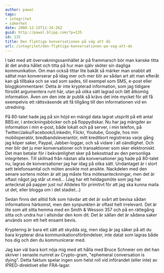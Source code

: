```yaml
---
author: pawal
tags:
- integritet
- säkerhet
date: 2008-12-15T11:34:26Z
guid: http://pawal.blipp.com/?p=135
id: 135
title: Den flyktiga konversationen på väg att dö
url: /integritet/den-flyktiga-konversationen-pa-vag-att-do
---
```


I takt med att övervakningssamhället är på frammarsch bör man kanske
titta åt det andra hållet och titta på hur man själv sköter sin
dagliga kommunikation. Om man också tittar lite bakåt så märker man
snabbt att sättat man konverserar på idag mer och mer blir av sådan
art att man efteråt kan gå tillbaka och se vad som sades, till exempel
som SMS, e-post eller bloggkommentarer. Detta är inte krypterad
information, som jag tidigare försökt argumentera runt här, utan på
olika sätt lagrad och lätt åtkomlig information. Även om den inte är
publik så krävs det inte mycket för att få exempelvis ett rättsväsende
att få tillgång till den informationen vid en utredning.

På 80-talet hade jag på sin höjd en mängd data lagrat utspritt på ett
antal BBS:er, i anteckningsböcker och på floppydiskar. Nu har jag
mängder av information i min e-post, både lokalt och på server, i min
telefon, på Twitter/Jaiku/Facebook/Linkedin, Flickr, Youtube, Google,
hos min mobiloperatör, bredbandsleverantör, mitt kreditkort
registreras varje gång jag köper saker, Paypal, Jabber-loggar, och så
vidare i all oändlighet. Och mer blir det ju mer konversationer och
transaktioner som sker elektroniskt. Det man betalar för i
bekvämlighet sker på bekostnad av den personliga integriteten. Till
skillnad från nästan alla konversationer jag hade på 80-talet nu,
lagras de konversationer jag har idag på olika sätt. Undantaget är i
stort sett telefonsamtal och möten ansikte mot ansikte. Nackdelen med
den senare sortens möten är att jag måste föra mötesanteckningar, men
det är oftast något jag står ut med... (Jag har ett heldagsmöte som
jag har antecknat på papper just nu! Alldeles för primitivt för att
jag ska kunna maila ut det, eller blogga om i det stadiet...)

Sedan finns det alltid folk som hävdar att det är svårt att bevisa
sådan informations härkomst, men den synpunkten är oftast helt
irrelevant. Det är lite som att sitta hemma med en Smith &amp; Wesson
357 och på en rättegång sitta och undra hur i allsindar den kom
dit. Det är sällan det är sådana saker används som ett helt ensamt
bevis.

Kryptering är bara ett sätt att skydda sig, men idag är jag säker på
att du bara krypterar dina kommunikationsförbindelser, inte datat som
lagras både hos dig och den du kommunicerar med.

Jag kan väl bara kort nöja mig med att hålla med Bruce Schneier om det
han skriver i senaste numret av Crypto-gram, "ephemeral conversation
is dying". Detta faktum spelar ingen som helst roll vid införandet
(eller inte) av IPRED-direktivet eller FRA-lagar.
